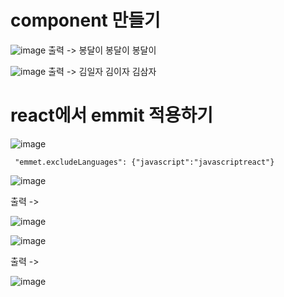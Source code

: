 # component 만들기



![image](https://github.com/aeiouzz/react/assets/145514483/a4240777-d30f-4675-9fd4-0f25f5b220a3)
출력 ->
봉달이
봉달이
봉달이

![image](https://github.com/aeiouzz/react/assets/145514483/e710996e-0944-4a1b-9253-7e8b80a45f92)
출력 ->
김일자
김이자
김삼자





# react에서 emmit 적용하기
![image](https://github.com/aeiouzz/react/assets/145514483/2cc13963-40aa-42a0-9adf-860f83b8e0a2)

```
 "emmet.excludeLanguages": {"javascript":"javascriptreact"}
```


![image](https://github.com/aeiouzz/react/assets/145514483/da93edea-9666-49f0-836c-bb78bc733e39)

출력 ->

![image](https://github.com/aeiouzz/react/assets/145514483/a5853512-7e21-4a52-8766-39f9cc9aeca6)



![image](https://github.com/aeiouzz/react/assets/145514483/8cba7fca-ff7b-4481-a762-b50b50dd7f61)

출력 ->

![image](https://github.com/aeiouzz/react/assets/145514483/2f6ebdaa-18d7-478c-8a65-171ef4f62702)






